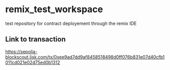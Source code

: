 # remix_test_workspace
test repository for contract deployement through the remix IDE

## Link to transaction
https://sepolia-blockscout.lisk.com/tx/0xee9ad7dd9af8458518498d0ff076b831e07d40cfb1011cd021e02d75ed0b1312